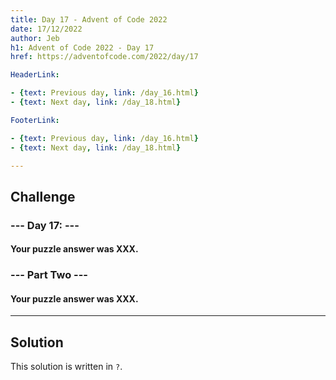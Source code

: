 ```yaml
---
title: Day 17 - Advent of Code 2022
date: 17/12/2022
author: Jeb
h1: Advent of Code 2022 - Day 17
href: https://adventofcode.com/2022/day/17

HeaderLink:

- {text: Previous day, link: /day_16.html}
- {text: Next day, link: /day_18.html}

FooterLink:

- {text: Previous day, link: /day_16.html}
- {text: Next day, link: /day_18.html}

---
```


## Challenge

### --- Day 17:  ---

#### Your puzzle answer was XXX.

### --- Part Two ---

#### Your puzzle answer was XXX.

---

## Solution

This solution is written in `?`.

````?

````

